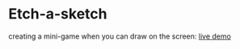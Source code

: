 # Etch-a-sketch
creating a mini-game when you can draw on the screen: <a href = "https://anthonydwan.github.io/odin_etch-a-sketch/" >live demo</a>
